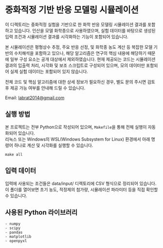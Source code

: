 # 중화적정 기반 반응 모델링 시뮬레이션

이 디렉토리는 중화적정 실험을 기반으로 한 화학 반응 모델링 시뮬레이션 결과를 포함하고 있습니다.
인산을 모델 화학종으로 사용하였으며, 실험 데이터를 바탕으로 생성된 입력 조건과 시뮬레이션 결과를 시각화하는 기능이 포함되어 있습니다.

본 시뮬레이션은 평형상수 추정, 주요 반응 선정, 및 화학종 농도 계산 등 복잡한 모델 기반의 수치해석을 포함하고 있으나, 해당 알고리즘은 연구의 핵심 내용에 해당하기 때문에 일부 구성 요소는 공개 대상에서 제외하였습니다.
현재 제공되는 코드는 시뮬레이션 결과의 입출력 처리, 시각화 및 보조 스크립트로 구성되어 있으며, 모의 데이터만 포함되어 실제 실험 데이터는 포함되어 있지 않습니다.

전체 코드 및 핵심 알고리즘에 대한 상세 정보가 필요하신 경우, 별도 문의 주시면 검토 후 제공 가능 여부를 안내해 드릴 수 있습니다.

Email: labrat2014@gmail.com

## 실행 방법

본 프로젝트는 전부 Python으로 작성되어 있으며, `Makefile`을 통해 전체 실행이 자동화되어 있습니다.  
리눅스 또는 Windows의 WSL(Windows Subsystem for Linux) 환경에서 아래 명령어 하나로 계산 및 시각화를 실행할 수 있습니다.

    make all

## 입력 데이터

입력에 사용되는 조건들은 data/input/ 디렉토리에 CSV 형식으로 정리되어 있습니다.
이 폴더를 열어보면 초기 농도, 적정제의 첨가량, 시뮬레이션 파라미터 등을 직접 확인할 수 있습니다.

## 사용된 Python 라이브러리

    - numpy
    - scipy
    - pandas
    - matplotlib
    - openpyxl
